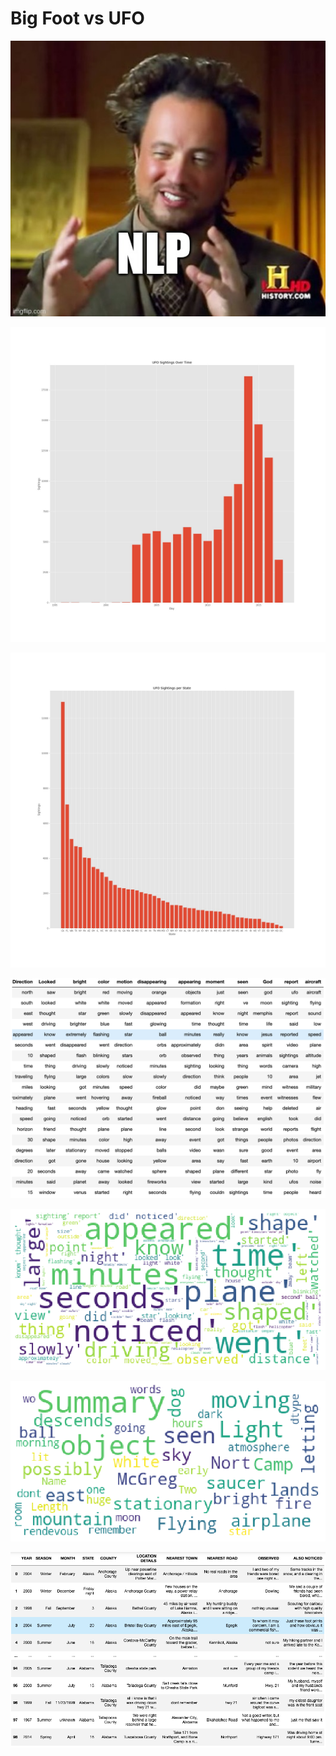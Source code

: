# Big Foot vs UFO

![](images/meme.jpg)

![](images/ufo_dates.jpg)

![](images/ufo_graph.jpg)

![](images/Screen%20Shot%202020-11-20%20at%206.46.42%20PM.png)

![](images/wordcloud_nmf.png)

![](images/wordcloud_whole.png)

![](images/Screen%20Shot%202020-11-20%20at%206.01.36%20PM.png)